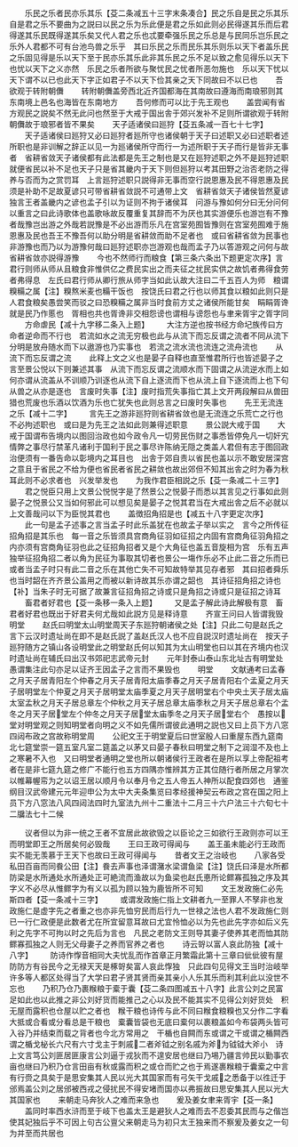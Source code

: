 <!-- { "loadSidebar": true } -->
　　乐民之乐者民亦乐其乐【芟二条减五十三字末条凑合】民之乐自是民之乐其乐自是君之乐不要曲为之説曰以民之乐为乐此便是君之乐如此则必民得遂其乐而后君得遂其乐民既得遂其乐矣又代人君之乐也忒要牵强乐民之乐总是与民同乐岂乐民之乐外人君都不可有台池鸟兽之乐乎　其曰乐民之乐而民乐其乐则乐以天下者盖乐民之乐固见得是乐以天下至于民亦乐其乐此非其乐民之乐不足以致之愈见得乐以天下也忧以天下之义亦然　乐民之乐者所欲与聚忧民之忧者所恶勿施也　乐以天下忧以天下谓不以已也此天下字正如君子不以天下俭其亲之天下同故曰不以已也
　　吾欲观于转附朝儛
　　转附朝儛盖旁西北近齐国都海在其南故曰遵海而南琅邪则其东南境上邑名也海皆在东南地方
　　吾何修而可以比于先王观也
　　盖尝闻有省方观民之説矣不然无此问也然至于大戒于国出舎于郊兴发补不足则所谓欲观于转附朝儛故于琅邪者皆不果矣
　　天子适诸侯曰廵狩【芟五条减一百七十七字】
　　天子适诸侯曰廵狩又必曰廵狩者廵所守也诸侯朝于天子曰述职又必曰述职者述所职也是非训解之辞正以见一为廵诸侯所守而行一为述所职于天子而行是皆非无事者　省耕省敛天子诸侯都有此法都是先王之制也是又在廵狩述职之外不是廵狩述职就便省民以补不足也天子只是省其畿内于天下则但廵狩以考其田野之治否老防之得养与否而为之赏罚耳　上言廵狩述职只説得非无事而空行説恩惠及民不得恩惠及民须是补助不足故夏谚只可带省耕省敛説不可通带上文　省耕省敛天子诸侯皆然夏谚独言王者盖畿内之谚也孟子引以为证则不拘于诸侯耳　问游与豫如何分曰无分问何以重言之曰此诗歌体也盖歌咏故反覆重复其辞而不为厌也其实游便乐也游岂有不豫者哉豫岂出游之外哉若説豫是不必出游而乐凡在宫室苑囿皆豫则在宫室苑囿难于施恩惠及民也吾王不豫吾何以助分明是省耕敛而助不足者也　或曰省耕省敛为民事也非游豫也而乃以为游豫何哉曰廵狩述职亦岂游观也哉而孟子乃以答游观之问何与故省耕省敛亦説得游豫
　　今也不然师行而粮食【第三条六条出下题更定次序】言君行则师从师从且粮食非惟供亿之费民实出之而夫征之扰民实供之故饥者弗得食劳者弗得息　左氏曰君行师从卿行旅从师字当如此认故大注曰二千五百人为师　粮谓糗糒之属【注】糗熬米麦也糒干饭也　按饶氏曰君之行也以师其食以粮如此则只是人君食粮矣愚尝笑而驳之曰恐糗糒之属非当时食前方丈之诸侯所能甘矣　睊睊胥谗就是民乃作慝也　胥相也共也胥谗非交相怨谤也谓相与谤怨也与聿来胥宇之胥字同
　　方命虐民【减十九字移二条入上题】
　　大注方逆也按书经方命圮族传曰方命者逆命而不行也　若流如水之流无穷极也此与从流下而忘反谓之流者不同从流下分明是放舟随水而下以遨游也乃实事也　若流之流水流也流连之流舟流也
　　从流下而忘反谓之流
　　此释上文之义也是晏子自释也直至惟君所行也皆述晏子之言至景公悦以下则兼述其事　从流下而忘反谓之流顺水而下固谓之从流逆水而上如何亦谓从流盖从不训顺乃训逐也从流下自上逐流而下也从流上自下逐流而上也下句从兽之从亦是逐也　言废时失事【注】废时指荒失事指亡其上文开两段解曰从兽田猎也荒废也乐酒以饮酒为乐也亡犹失也此则总言之曰废时失事也
　　先王无流连之乐【减十二字】
　　言先王之游非廵狩则省耕省敛也是无流连之乐荒亡之行也不必拘述职也　或曰是为先王之法如此则兼得述职意
　　景公説大戒于国
　　大戒于国谓布告境内以图回治政也如今政令凡一切劳民伤财之事悉皆停免凡一切奸宄情弊之事尽行禁革凡诸利于国利于民之事尽许陈纳无隠之类盖人君但有志于图回政治便须有一番告命以彰境内之耳目也　出舎于郊自责以省民也盖以示不敢安居深宫之意且于省民之不给为便也省民者省民之耕敛也故出郊但不知其出舎之时为春为秋耳此则不必求者也　兴发举发也
　　为我作君臣相説之乐【芟一条减二十三字】
　　君之悦臣只用上文景公悦悦字是了然景公之悦晏子而悉以其言见之行事如此则晏子之悦景公又当如何邪此可以想见矣是晏子之悦其君当在大戒出舎之后不必就以上文善哉问以下为臣悦其君也
　　盖徴招角招是也【减五十八字更定次序】
　　此一句是孟子述事之言当孟子时此乐盖犹在也故孟子举以实之　言今之所传征招角招是其乐也　每一音之乐皆须具宫商角征羽如征招之内固有宫商角征羽角招之内亦须有宫商角征羽也此之征招角招者又是个大角征也盖五音旋相为宫　乐有五声独举征招角招二者以角为民征为事取其切者也景公一塲作乐必不止此二音之乐而已或者当孟子时只有此二音之乐在其他亡失不可知故特举其见存者邪　其曰招者舜乐也当时韶在齐齐景公盖用之而被以新诗故其乐亦谓之韶也　其诗征招角招之诗也【补】当朱子时无可据了故兼言征招角招之诗或只是角招之诗或只是征招之诗耳
　　畜君者好君也【芟一条移一条入上题】
　　又是孟子解此诗此解极有意　畜君者好君也既出于好君夫何尤哉如此説方见是释诗意
　　齐宣王问曰人皆谓我毁明堂
　　赵氏曰明堂太山明堂周天子东廵狩朝诸侯之处【注】只此二句是赵氏之言下云汉时遗址尚在即不是赵氏説了盖赵氏汉人也不应自説汉时遗址尚在　按天子廵狩随方之镇山各设明堂此之明堂赵氏何以知其为太山明堂也曰以其在齐境内也汉时遗址尚在辅氏曰出汉书郊祀志武帝元封
　　元年封泰山泰山东北址古有明堂处愚谓集注此句亦足以证齐王因孟子之言而不果毁也
　　明堂
　　文献通考曰孟春之月天子居青阳左个仲春之月天子居青阳太庙季春之月天子居青阳右个孟夏之月天子居明堂左个仲夏之月天子居明堂太庙季夏之月天子居明堂右个中央土天子居太庙太室孟秋之月天子居总章左个仲秋之月天子居总章太庙季秋之月天子居总章右个孟冬之月天子居堂左个仲冬之月天子居堂太庙季冬之月天子居堂右个　愚按以堂对明堂观之则知明堂者向明之义不如先儒所谓彼此通明之説也又曰上员下方八窓四闼布政之宫故称明堂周
　　公祀文王于明堂夏后曰世室殷人曰重屋东西九筵南北七筵堂崇一筵五室凡室二筵盖之以茅又曰晏子春秋曰明堂之制下之润湿不及也上之寒暑不入也　又曰明堂者通明之堂也所以朝诸侯行王政者在是所以享上帝配祖考者在是非七筵九筵之修广不能行也五方四隅亦惟辨其方正其位随行者所居之月掌次以帷幕幄帟为之以诏王居以顺月令以奉月令之五人帝五人神所以配食四郊也　通鉴纲目汉武帝建元元年迎申公为太中大夫条集览曰孝经援神契云布政之宫在国之阳上员下方八窓法八风四闼法四时九室法九州十二重法十二月三十六户法三十六旬七十二牖法七十二候

　　议者但以为非一统之王者不宜居此故欲毁之以臣论之三如欲行王政则亦可以王而明堂即王之所居矣何必毁哉
　　王曰王政可得闻与
　　盖王虽未能必行王政而实不能无羡慕于王天下也故曰王政可得闻与
　　昔者文王之治岐也
　　八家各受私田百亩而同飬公田【注】飬去声事也泽谓潴水梁谓鱼梁【注】饶氏曰泽是水所都防梁是水所通处水所通处正可絶流而渔故以为鱼梁也赵氏悳所论鳏寡孤独之序及其字义不必尽从惟鳏字为有义以孤为顾以独为鹿皆所不可知
　　文王发政施仁必先斯四者【芟一条减十三字】
　　或谓发政施仁指上文耕者九一至罪人不孥非也发政施仁是虚字先之者重之也亦非先恤穷民而后行九一世禄之法也人君不发政施仁则已一行仁政便是此数者尤在所宜留意耳故曰尤宜怜恤必以为先也此先字亦如后义先利之先字不可拘以时之先后为言也　凡民之老防文王则导其妻子使养其老而恤其防鳏寡孤独之人则无父母妻子之养而官养之者也
　　诗云哿以富人哀此防独【减十八字】
　　防诗作惸音相同大夫忧乱而作首章正月繁霜此第十三章曰佌佌彼有屋防防方有谷民今之无禄天天是椓哿矣富人哀此惸独　只此四句见得文王当时治岐举许多等人都区处得当了大学曰君子贤其贤而亲其亲小人乐其乐而利其利此以没世不忘也
　　乃积乃仓乃裹糇粮于槖于囊【芟二条四图减五十八字】此言公刘之民富足如此也以此推之非公刘好货而能推己之心以及民不能其实不见得公刘好货处　积无屋而露积也仓屋以贮之者也　糇干粮也诗传与此不同曰糇食粮糗也又分作二字看大抵或合看或分看总是干粮也　槖囊皆袋也无底曰槖何以裹粮盖如今布袋两头皆可入谷乃并结束而载之背者也今北方常用之　干楯也自闗而东或谓之干或谓之楯闗西谓之楯戈柲长六尺有六寸戈主于刺戚二者斧钺之别名戚为斧为钺钺大斧小　诗上文言笃公刘匪居匪康言公刘逼于戎狄而不遑安居也继曰乃埸乃疆言帅民以勤事农亩也继曰乃积乃仓言田亩有秋或露而积之或仓而贮之也于焉遂裹糇粮于囊槖之中言有行赍之具矣于是思安集其人民以光大其国家而有弓矢干戈戚之悉备于以徃迁于邠焉盖公刘之居邠被西戎之侵扰民不得安堵而国亦以弗振故曰思安集其人民以光大其国家也
　　来朝走马奔狄人之难而来急也
　　爰及姜女聿来胥宇【芟一条】
　　盖同时率西水浒而至于岐下也盖太王是避狄人之难而去不忍委其民而与之偕岂使其妃独后乎不可因上句古公亶父来朝走马为初只太王独来而不察爰及姜女之一句为并至而共居也
